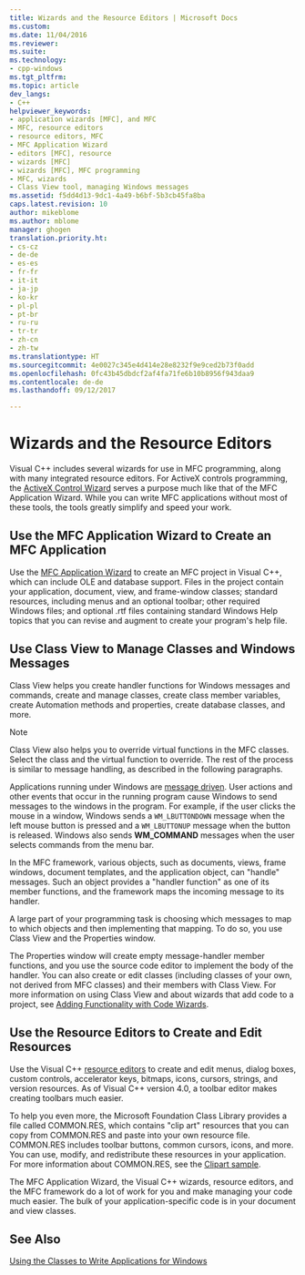 ```yaml
---
title: Wizards and the Resource Editors | Microsoft Docs
ms.custom: 
ms.date: 11/04/2016
ms.reviewer: 
ms.suite: 
ms.technology:
- cpp-windows
ms.tgt_pltfrm: 
ms.topic: article
dev_langs:
- C++
helpviewer_keywords:
- application wizards [MFC], and MFC
- MFC, resource editors
- resource editors, MFC
- MFC Application Wizard
- editors [MFC], resource
- wizards [MFC]
- wizards [MFC], MFC programming
- MFC, wizards
- Class View tool, managing Windows messages
ms.assetid: f5dd4d13-9dc1-4a49-b6bf-5b3cb45fa8ba
caps.latest.revision: 10
author: mikeblome
ms.author: mblome
manager: ghogen
translation.priority.ht:
- cs-cz
- de-de
- es-es
- fr-fr
- it-it
- ja-jp
- ko-kr
- pl-pl
- pt-br
- ru-ru
- tr-tr
- zh-cn
- zh-tw
ms.translationtype: HT
ms.sourcegitcommit: 4e0027c345e4d414e28e8232f9e9ced2b73f0add
ms.openlocfilehash: 0fc43b45dbdcf2af4fa71fe6b10b8956f943daa9
ms.contentlocale: de-de
ms.lasthandoff: 09/12/2017

---
```

# <a name="wizards-and-the-resource-editors"></a>Wizards and the Resource Editors
Visual C++ includes several wizards for use in MFC programming, along with many integrated resource editors. For ActiveX controls programming, the [ActiveX Control Wizard](../mfc/reference/mfc-activex-control-wizard.md) serves a purpose much like that of the MFC Application Wizard. While you can write MFC applications without most of these tools, the tools greatly simplify and speed your work.  
  
##  <a name="_core_use_appwizard_to_create_an_mfc_application"></a> Use the MFC Application Wizard to Create an MFC Application  
 Use the [MFC Application Wizard](../mfc/reference/mfc-application-wizard.md) to create an MFC project in Visual C++, which can include OLE and database support. Files in the project contain your application, document, view, and frame-window classes; standard resources, including menus and an optional toolbar; other required Windows files; and optional .rtf files containing standard Windows Help topics that you can revise and augment to create your program's help file.  
  
##  <a name="_core_use_classwizard_to_manage_classes_and_windows_messages"></a> Use Class View to Manage Classes and Windows Messages  
 Class View helps you create handler functions for Windows messages and commands, create and manage classes, create class member variables, create Automation methods and properties, create database classes, and more.  
  
> [!NOTE]
>  Class View also helps you to override virtual functions in the MFC classes. Select the class and the virtual function to override. The rest of the process is similar to message handling, as described in the following paragraphs.  
  
 Applications running under Windows are [message driven](../mfc/message-handling-and-mapping.md). User actions and other events that occur in the running program cause Windows to send messages to the windows in the program. For example, if the user clicks the mouse in a window, Windows sends a `WM_LBUTTONDOWN` message when the left mouse button is pressed and a `WM_LBUTTONUP` message when the button is released. Windows also sends **WM_COMMAND** messages when the user selects commands from the menu bar.  
  
 In the MFC framework, various objects, such as documents, views, frame windows, document templates, and the application object, can "handle" messages. Such an object provides a "handler function" as one of its member functions, and the framework maps the incoming message to its handler.  
  
 A large part of your programming task is choosing which messages to map to which objects and then implementing that mapping. To do so, you use Class View and the Properties window.  
  
 The Properties window will create empty message-handler member functions, and you use the source code editor to implement the body of the handler. You can also create or edit classes (including classes of your own, not derived from MFC classes) and their members with Class View. For more information on using Class View and about wizards that add code to a project, see [Adding Functionality with Code Wizards](../ide/adding-functionality-with-code-wizards-cpp.md).  
  
##  <a name="_core_use_the_resource_editors_to_create_and_edit_resources"></a> Use the Resource Editors to Create and Edit Resources  
 Use the Visual C++ [resource editors](../windows/resource-editors.md) to create and edit menus, dialog boxes, custom controls, accelerator keys, bitmaps, icons, cursors, strings, and version resources. As of Visual C++ version 4.0, a toolbar editor makes creating toolbars much easier.  
  
 To help you even more, the Microsoft Foundation Class Library provides a file called COMMON.RES, which contains "clip art" resources that you can copy from COMMON.RES and paste into your own resource file. COMMON.RES includes toolbar buttons, common cursors, icons, and more. You can use, modify, and redistribute these resources in your application. For more information about COMMON.RES, see the [Clipart sample](../visual-cpp-samples.md).  
  
 The MFC Application Wizard, the Visual C++ wizards, resource editors, and the MFC framework do a lot of work for you and make managing your code much easier. The bulk of your application-specific code is in your document and view classes.  
  
## <a name="see-also"></a>See Also  
 [Using the Classes to Write Applications for Windows](../mfc/using-the-classes-to-write-applications-for-windows.md)

